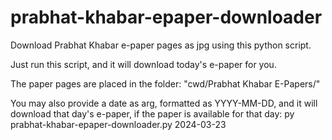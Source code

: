 # prabhat-khabar-epaper-downloader
Download Prabhat Khabar e-paper pages as jpg using this python script.

Just run this script, and it will download today's e-paper for you.

The paper pages are placed in the folder: "cwd/Prabhat Khabar E-Papers/<todays date here>"

You may also provide a date as arg, formatted as YYYY-MM-DD, and it will download that day's e-paper, if the paper is available for that day:
  py prabhat-khabar-epaper-downloader.py 2024-03-23
